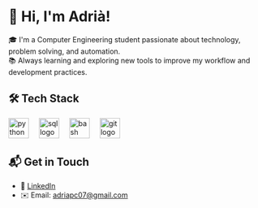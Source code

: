 # 👋 Hi, I'm Adrià!

🎓 I'm a Computer Engineering student passionate about technology, problem solving, and automation.  
📚 Always learning and exploring new tools to improve my workflow and development practices.

## 🛠️ Tech Stack
<div align="left">
  <img src="https://cdn.jsdelivr.net/gh/devicons/devicon/icons/python/python-original.svg" height="40" alt="python logo"  />
  <img width="12" />
  <img src="https://www.svgrepo.com/show/331760/sql-database-generic.svg" height="40" alt="sql logo"  />
  <img width="12" />
  <img src="https://cdn.simpleicons.org/gnubash/4EAA25" height="40" alt="bash logo"  />
  <img width="12" />
  <img src="https://cdn.jsdelivr.net/gh/devicons/devicon/icons/git/git-original.svg" height="40" alt="git logo"  />
</div>

## 📬 Get in Touch

- 💼 [LinkedIn](https://www.linkedin.com/in/adri%C3%A0-pallej%C3%A0-06206835a/)
- ✉️ Email: adriapc07@gmail.com

###

<!--
**adriapc/adriapc** is a ✨ _special_ ✨ repository because its `README.md` (this file) appears on your GitHub profile.

Here are some ideas to get you started:

- 🔭 I’m currently working on ...
- 🌱 I’m currently learning ...
- 👯 I’m looking to collaborate on ...
- 🤔 I’m looking for help with ...
- 💬 Ask me about ...
- 📫 How to reach me: ...
- 😄 Pronouns: ...
- ⚡ Fun fact: ...
-->
